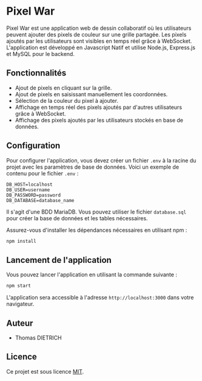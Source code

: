 # Pixel War

Pixel War est une application web de dessin collaboratif où les utilisateurs peuvent ajouter des pixels de couleur sur une grille partagée. Les pixels ajoutés par les utilisateurs sont visibles en temps réel grâce à WebSocket. L'application est développé en Javascript Natif et utilise Node.js, Express.js et MySQL pour le backend.

## Fonctionnalités

- Ajout de pixels en cliquant sur la grille.
- Ajout de pixels en saisissant manuellement les coordonnées.
- Sélection de la couleur du pixel à ajouter.
- Affichage en temps réel des pixels ajoutés par d'autres utilisateurs grâce à WebSocket.
- Affichage des pixels ajoutés par les utilisateurs stockés en base de données.

## Configuration

Pour configurer l'application, vous devez créer un fichier `.env` à la racine du projet avec les paramètres de base de données. Voici un exemple de contenu pour le fichier `.env` :

```plaintext
DB_HOST=localhost
DB_USER=username
DB_PASSWORD=password
DB_DATABASE=database_name
```

Il s'agit d'une BDD MariaDB. Vous pouvez utiliser le fichier `database.sql` pour créer la base de données et les tables nécessaires.

Assurez-vous d'installer les dépendances nécessaires en utilisant npm :

```bash
npm install
```

## Lancement de l'application

Vous pouvez lancer l'application en utilisant la commande suivante :

```bash
npm start
```

L'application sera accessible à l'adresse `http://localhost:3000` dans votre navigateur.


## Auteur

- Thomas DIETRICH

## Licence

Ce projet est sous licence [MIT](LICENSE).
